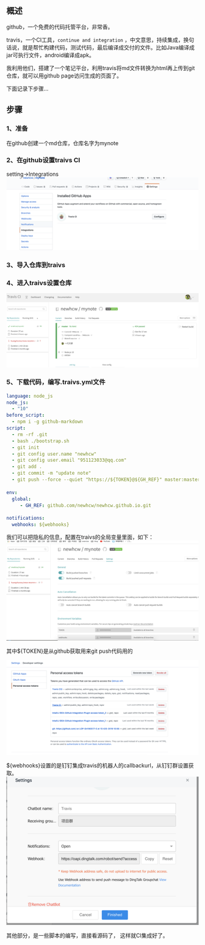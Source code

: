 ## 概述

   github，一个免费的代码托管平台，非常香。

   travis，一个CI工具，`continue and integration` ，中文意思，持续集成，换句话说，就是帮忙构建代码，测试代码，最后编译成交付的文件。比如Java编译成jar可执行文件，android编译成apk。

 我利用他们，搭建了一个笔记平台，利用travis将md文件转换为html再上传到git仓库，就可以用github page访问生成的页面了。

下面记录下步骤...

## 步骤

### 1、准备
在github创建一个md仓库，仓库名字为mynote
### 2、在github设置traivs CI
setting->Integrations
![GitHub Logo](images/traivs.png)
### 3、导入仓库到traivs
### 4、进入traivs设置仓库
![GitHub Logo](images/traivs-web.png)
### 5、下载代码，编写.traivs.yml文件
```yaml
language: node_js
node_js: 
  - "10"
before_script:
  - npm i -g github-markdown
script: 
  - rm -rf .git
  - bash ./bootstrap.sh
  - git init
  - git config user.name "newhcw"
  - git config user.email "951123033@qq.com"
  - git add .
  - git commit -m "update note"
  - git push --force --quiet "https://${TOKEN}@${GH_REF}" master:master
 
env:
  global:
     - GH_REF: github.com/newhcw/newhcw.github.io.git
	
notifications:
  webhooks: ${webhooks}

```

我们可以把隐私的信息，配置在traivs的全局变量里面，如下：
![GitHub Logo](images/traivssetting.png)

其中${TOKEN}是从github获取用来git push代码用的

![GitHub Logo](images/settingsecret.png)

${webhooks}设置的是钉钉集成travis的机器人的callbackurl，从钉钉群设置获取。
![GitHub Logo](images/dingsetting.png)

其他部分，是一些脚本的编写，直接看源码了，
这样就CI集成好了。
